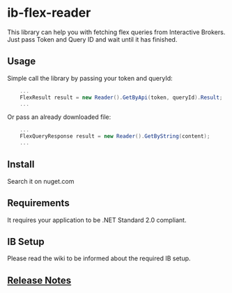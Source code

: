 # ib-flex-reader

This library can help you with fetching flex queries from Interactive Brokers.
Just pass Token and Query ID and wait until it has finished.

## Usage

Simple call the library by passing your token and queryId:

```c#
	...
	FlexResult result = new Reader().GetByApi(token, queryId).Result;
	...
```

Or pass an already downloaded file:

```c#
	...
	FlexQueryResponse result = new Reader().GetByString(content);
	...
```

## Install
Search it on nuget.com

## Requirements
It requires your application to be .NET Standard 2.0 compliant.

## IB Setup
Please read the wiki to be informed about the required IB setup.

## [Release Notes](https://github.com/gabbersepp/ib-flex-reader/blob/master/CHANGELOG.md)


